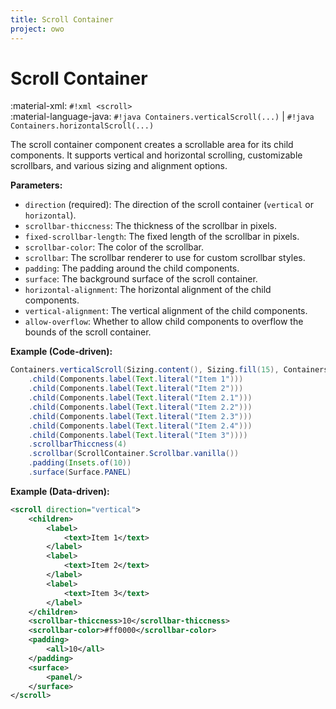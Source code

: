 ```yaml
---
title: Scroll Container
project: owo
---
```


# Scroll Container

:material-xml: `#!xml <scroll>`<br>
:material-language-java: `#!java Containers.verticalScroll(...)` | `#!java Containers.horizontalScroll(...)`

The scroll container component creates a scrollable area for its child components. It supports vertical and horizontal scrolling, customizable scrollbars, and various sizing and alignment options.

**Parameters:**

- `direction` (required): The direction of the scroll container (`vertical` or `horizontal`).
- `scrollbar-thiccness`: The thickness of the scrollbar in pixels.
- `fixed-scrollbar-length`: The fixed length of the scrollbar in pixels.
- `scrollbar-color`: The color of the scrollbar.
- `scrollbar`: The scrollbar renderer to use for custom scrollbar styles.
- `padding`: The padding around the child components.
- `surface`: The background surface of the scroll container.
- `horizontal-alignment`: The horizontal alignment of the child components.
- `vertical-alignment`: The vertical alignment of the child components.
- `allow-overflow`: Whether to allow child components to overflow the bounds of the scroll container.

**Example (Code-driven):**

```java
Containers.verticalScroll(Sizing.content(), Sizing.fill(15), Containers.verticalFlow(Sizing.content(), Sizing.content())
    .child(Components.label(Text.literal("Item 1")))
    .child(Components.label(Text.literal("Item 2")))
    .child(Components.label(Text.literal("Item 2.1")))
    .child(Components.label(Text.literal("Item 2.2")))
    .child(Components.label(Text.literal("Item 2.3")))
    .child(Components.label(Text.literal("Item 2.4")))
    .child(Components.label(Text.literal("Item 3"))))
    .scrollbarThiccness(4)
    .scrollbar(ScrollContainer.Scrollbar.vanilla())
    .padding(Insets.of(10))
    .surface(Surface.PANEL)
```

**Example (Data-driven):**

```xml
<scroll direction="vertical">
    <children>
        <label>
            <text>Item 1</text>
        </label>
        <label>
            <text>Item 2</text>
        </label>
        <label>
            <text>Item 3</text>
        </label>
    </children>
    <scrollbar-thiccness>10</scrollbar-thiccness>
    <scrollbar-color>#ff0000</scrollbar-color>
    <padding>
        <all>10</all>
    </padding>
    <surface>
        <panel/>
    </surface>
</scroll>
```